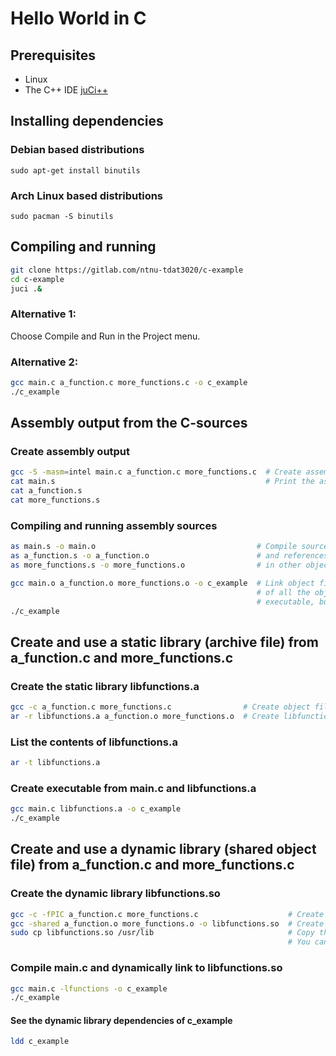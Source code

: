 # Hello World in C

## Prerequisites
  * Linux
  * The C++ IDE [juCi++](https://github.com/cppit/jucipp)

## Installing dependencies

### Debian based distributions
`sudo apt-get install binutils`

### Arch Linux based distributions
`sudo pacman -S binutils`

## Compiling and running
```sh
git clone https://gitlab.com/ntnu-tdat3020/c-example
cd c-example
juci .&
```

### Alternative 1:
Choose Compile and Run in the Project menu.

### Alternative 2:
```sh
gcc main.c a_function.c more_functions.c -o c_example
./c_example
```

## Assembly output from the C-sources

### Create assembly output
```sh
gcc -S -masm=intel main.c a_function.c more_functions.c  # Create assembly sources from the C-sources
cat main.s                                               # Print the assembly sources to the terminal
cat a_function.s
cat more_functions.s
```

### Compiling and running assembly sources
```sh
as main.s -o main.o                                    # Compile sources to object files that contains machine code
as a_function.s -o a_function.o                        # and references to functions or variables found
as more_functions.s -o more_functions.o                # in other object files or libraries.

gcc main.o a_function.o more_functions.o -o c_example  # Link object files and create executable. The machine code
                                                       # of all the object files are here combined into one
                                                       # executable, but references to dynamic libraries are kept.
./c_example
```

## Create and use a static library (archive file) from a_function.c and more_functions.c

### Create the static library libfunctions.a
```sh
gcc -c a_function.c more_functions.c                # Create object files
ar -r libfunctions.a a_function.o more_functions.o  # Create libfunctions.a from the object files
```

### List the contents of libfunctions.a
```sh
ar -t libfunctions.a
```

### Create executable from main.c and libfunctions.a
```sh
gcc main.c libfunctions.a -o c_example
./c_example
```

## Create and use a dynamic library (shared object file) from a_function.c and more_functions.c

### Create the dynamic library libfunctions.so
```sh
gcc -c -fPIC a_function.c more_functions.c                    # Create object files for the shared library
gcc -shared a_function.o more_functions.o -o libfunctions.so  # Create libfunctions.so from the object files
sudo cp libfunctions.so /usr/lib                              # Copy the library to the system library path
                                                              # You can delete /usr/lib/libfunctions.so after the exercise
```

### Compile main.c and dynamically link to libfunctions.so
```sh
gcc main.c -lfunctions -o c_example
./c_example
```

#### See the dynamic library dependencies of c_example
```sh
ldd c_example
```
